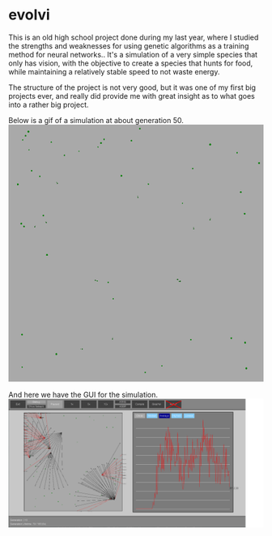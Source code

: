 # evolvi

This is an old high school project done during my last year, where I studied the strengths and weaknesses for using genetic algorithms as a training method for neural networks.. It's a simulation of a very simple species that only has vision, with the objective to create a species that hunts for food, while maintaining a relatively stable speed to not waste energy. 

The structure of the project is not very good, but it was one of my first big projects ever, and really did provide me with great insight as to what goes into a rather big project.

Below is a gif of a simulation at about generation 50.
![](evolvi_generation.gif)

And here we have the GUI for the simulation.
![](evolvi-img-1.png)

